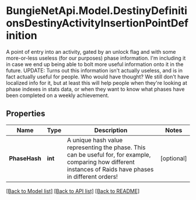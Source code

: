 # BungieNetApi.Model.DestinyDefinitionsDestinyActivityInsertionPointDefinition
A point of entry into an activity, gated by an unlock flag and with some more-or-less useless (for our purposes) phase information. I'm including it in case we end up being able to bolt more useful information onto it in the future.  UPDATE: Turns out this information isn't actually useless, and is in fact actually useful for people. Who would have thought? We still don't have localized info for it, but at least this will help people when they're looking at phase indexes in stats data, or when they want to know what phases have been completed on a weekly achievement.
## Properties

Name | Type | Description | Notes
------------ | ------------- | ------------- | -------------
**PhaseHash** | **int** | A unique hash value representing the phase. This can be useful for, for example, comparing how different instances of Raids have phases in different orders! | [optional] 

[[Back to Model list]](../README.md#documentation-for-models) [[Back to API list]](../README.md#documentation-for-api-endpoints) [[Back to README]](../README.md)

